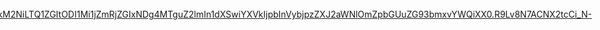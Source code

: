 

<div style="float:  ; max-height: 500px; position: fixed; right: 13px; top: 12px; z-index: 200;">

<img src="https://images-wixmp-ed30a86b8c4ca887773594c2.wixmp.com/f/0cf57cd4-e72d-402f-9089-b5f5195cab84/d1x1aws-f5921d3b-d3cb-45db-8252-cfdcdb148818.gif?token=eyJ0eXAiOiJKV1QiLCJhbGciOiJIUzI1NiJ9.eyJzdWIiOiJ1cm46YXBwOjdlMGQxODg5ODIyNjQzNzNhNWYwZDQxNWVhMGQyNmUwIiwiaXNzIjoidXJuOmFwcDo3ZTBkMTg4OTgyMjY0MzczYTVmMGQ0MTVlYTBkMjZlMCIsIm9iaiI6W1t7InBhdGgiOiJcL2ZcLzBjZjU3Y2Q0LWU3MmQtNDAyZi05MDg5LWI1ZjUxOTVjYWI4NFwvZDF4MWF3cy1mNTkyMWQzYi1kM2NiLTQ1ZGItODI1Mi1jZmRjZGIxNDg4MTguZ2lmIn1dXSwiYXVkIjpbInVybjpzZXJ2aWNlOmZpbGUuZG93bmxvYWQiXX0.R9Lv8N7ACNX2tcCi_N-lU2r37gQYOwmlIY0432he7LQ"500"/></div>

